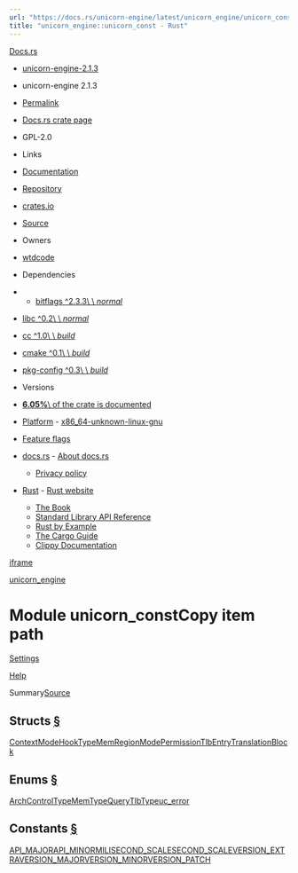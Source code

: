 ```yaml
---
url: "https://docs.rs/unicorn-engine/latest/unicorn_engine/unicorn_const/index.html"
title: "unicorn_engine::unicorn_const - Rust"
---
```


[Docs.rs](https://docs.rs/)

- [unicorn-engine-2.1.3](https://docs.rs/unicorn-engine/latest/unicorn_engine/unicorn_const/index.html# "Rust bindings for the Unicorn emulator with utility functions")


- unicorn-engine 2.1.3

- [Permalink](https://docs.rs/unicorn-engine/2.1.3/unicorn_engine/unicorn_const/index.html "Get a link to this specific version")
- [Docs.rs crate page](https://docs.rs/crate/unicorn-engine/latest "See unicorn-engine in docs.rs")
- GPL-2.0

- Links
- [Documentation](https://github.com/unicorn-engine/unicorn/wiki "Canonical documentation")
- [Repository](https://github.com/unicorn-engine/unicorn)
- [crates.io](https://crates.io/crates/unicorn-engine "See unicorn-engine in crates.io")
- [Source](https://docs.rs/crate/unicorn-engine/latest/source/ "Browse source of unicorn-engine-2.1.3")

- Owners
- [wtdcode](https://crates.io/users/wtdcode)

- Dependencies
- - [bitflags ^2.3.3\\
     \\
     _normal_](https://docs.rs/bitflags/^2.3.3)
- [libc ^0.2\\
\\
_normal_](https://docs.rs/libc/^0.2)
- [cc ^1.0\\
\\
_build_](https://docs.rs/cc/^1.0)
- [cmake ^0.1\\
\\
_build_](https://docs.rs/cmake/^0.1)
- [pkg-config ^0.3\\
\\
_build_](https://docs.rs/pkg-config/^0.3)

- Versions

- [**6.05%**\\
of the crate is documented](https://docs.rs/crate/unicorn-engine/latest)

- [Platform](https://docs.rs/unicorn-engine/latest/unicorn_engine/unicorn_const/index.html#)  - [x86\_64-unknown-linux-gnu](https://docs.rs/crate/unicorn-engine/latest/target-redirect/x86_64-unknown-linux-gnu/unicorn_engine/unicorn_const/index.html)
- [Feature flags](https://docs.rs/crate/unicorn-engine/latest/features "Browse available feature flags of unicorn-engine-2.1.3")

- [docs.rs](https://docs.rs/unicorn-engine/latest/unicorn_engine/unicorn_const/index.html#)  - [About docs.rs](https://docs.rs/about)
  - [Privacy policy](https://foundation.rust-lang.org/policies/privacy-policy/#docs.rs)

- [Rust](https://docs.rs/unicorn-engine/latest/unicorn_engine/unicorn_const/index.html#)  - [Rust website](https://www.rust-lang.org/)
  - [The Book](https://doc.rust-lang.org/book/)
  - [Standard Library API Reference](https://doc.rust-lang.org/std/)
  - [Rust by Example](https://doc.rust-lang.org/rust-by-example/)
  - [The Cargo Guide](https://doc.rust-lang.org/cargo/guide/)
  - [Clippy Documentation](https://doc.rust-lang.org/nightly/clippy)

[iframe](/-/storage-change-detection.html)

[unicorn\_engine](https://docs.rs/unicorn-engine/latest/unicorn_engine/index.html)

# Module unicorn\_constCopy item path

[Settings](https://docs.rs/unicorn-engine/latest/settings.html)

[Help](https://docs.rs/unicorn-engine/latest/help.html)

Summary[Source](https://docs.rs/unicorn-engine/latest/src/unicorn_engine/unicorn_const.rs.html#1-298)

## Structs [§](https://docs.rs/unicorn-engine/latest/unicorn_engine/unicorn_const/index.html\#structs)

[ContextMode](https://docs.rs/unicorn-engine/latest/unicorn_engine/unicorn_const/struct.ContextMode.html "struct unicorn_engine::unicorn_const::ContextMode")[HookType](https://docs.rs/unicorn-engine/latest/unicorn_engine/unicorn_const/struct.HookType.html "struct unicorn_engine::unicorn_const::HookType")[MemRegion](https://docs.rs/unicorn-engine/latest/unicorn_engine/unicorn_const/struct.MemRegion.html "struct unicorn_engine::unicorn_const::MemRegion")[Mode](https://docs.rs/unicorn-engine/latest/unicorn_engine/unicorn_const/struct.Mode.html "struct unicorn_engine::unicorn_const::Mode")[Permission](https://docs.rs/unicorn-engine/latest/unicorn_engine/unicorn_const/struct.Permission.html "struct unicorn_engine::unicorn_const::Permission")[TlbEntry](https://docs.rs/unicorn-engine/latest/unicorn_engine/unicorn_const/struct.TlbEntry.html "struct unicorn_engine::unicorn_const::TlbEntry")[TranslationBlock](https://docs.rs/unicorn-engine/latest/unicorn_engine/unicorn_const/struct.TranslationBlock.html "struct unicorn_engine::unicorn_const::TranslationBlock")

## Enums [§](https://docs.rs/unicorn-engine/latest/unicorn_engine/unicorn_const/index.html\#enums)

[Arch](https://docs.rs/unicorn-engine/latest/unicorn_engine/unicorn_const/enum.Arch.html "enum unicorn_engine::unicorn_const::Arch")[ControlType](https://docs.rs/unicorn-engine/latest/unicorn_engine/unicorn_const/enum.ControlType.html "enum unicorn_engine::unicorn_const::ControlType")[MemType](https://docs.rs/unicorn-engine/latest/unicorn_engine/unicorn_const/enum.MemType.html "enum unicorn_engine::unicorn_const::MemType")[Query](https://docs.rs/unicorn-engine/latest/unicorn_engine/unicorn_const/enum.Query.html "enum unicorn_engine::unicorn_const::Query")[TlbType](https://docs.rs/unicorn-engine/latest/unicorn_engine/unicorn_const/enum.TlbType.html "enum unicorn_engine::unicorn_const::TlbType")[uc\_error](https://docs.rs/unicorn-engine/latest/unicorn_engine/unicorn_const/enum.uc_error.html "enum unicorn_engine::unicorn_const::uc_error")

## Constants [§](https://docs.rs/unicorn-engine/latest/unicorn_engine/unicorn_const/index.html\#constants)

[API\_MAJOR](https://docs.rs/unicorn-engine/latest/unicorn_engine/unicorn_const/constant.API_MAJOR.html "constant unicorn_engine::unicorn_const::API_MAJOR")[API\_MINOR](https://docs.rs/unicorn-engine/latest/unicorn_engine/unicorn_const/constant.API_MINOR.html "constant unicorn_engine::unicorn_const::API_MINOR")[MILISECOND\_SCALE](https://docs.rs/unicorn-engine/latest/unicorn_engine/unicorn_const/constant.MILISECOND_SCALE.html "constant unicorn_engine::unicorn_const::MILISECOND_SCALE")[SECOND\_SCALE](https://docs.rs/unicorn-engine/latest/unicorn_engine/unicorn_const/constant.SECOND_SCALE.html "constant unicorn_engine::unicorn_const::SECOND_SCALE")[VERSION\_EXTRA](https://docs.rs/unicorn-engine/latest/unicorn_engine/unicorn_const/constant.VERSION_EXTRA.html "constant unicorn_engine::unicorn_const::VERSION_EXTRA")[VERSION\_MAJOR](https://docs.rs/unicorn-engine/latest/unicorn_engine/unicorn_const/constant.VERSION_MAJOR.html "constant unicorn_engine::unicorn_const::VERSION_MAJOR")[VERSION\_MINOR](https://docs.rs/unicorn-engine/latest/unicorn_engine/unicorn_const/constant.VERSION_MINOR.html "constant unicorn_engine::unicorn_const::VERSION_MINOR")[VERSION\_PATCH](https://docs.rs/unicorn-engine/latest/unicorn_engine/unicorn_const/constant.VERSION_PATCH.html "constant unicorn_engine::unicorn_const::VERSION_PATCH")
